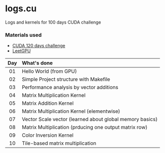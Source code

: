 # logs.cu
Logs and kernels for 100 days CUDA challenge

### Materials used
- [CUDA 120 days challenge](https://github.com/AdepojuJeremy/Cuda-120-Days-Challenge/tree/main)
- [LeetGPU](https://leetgpu.com/challenges)

|Day | What's done |
|:------: |:------|
|01 | Hello World (from GPU) |
|02 | Simple Project structure with Makefile |
|03 | Performance analysis by vector additions |
|04 | Matrix Multiplication Kernel |
|05 | Matrix Addition Kernel |
|06 | Matrix Multiplication Kernel (elementwise) |
|07 | Vector Scale vector (learned about global memory basics) |
|08 | Matrix Multiplication (prducing one output matrix row) |
|09 | Color Inversion Kernel |
|10 | Tile-based matrix multiplication |

